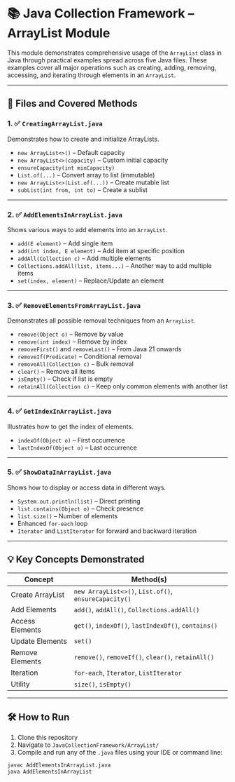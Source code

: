 # 📚 Java Collection Framework – ArrayList Module

This module demonstrates comprehensive usage of the `ArrayList` class in Java through practical examples spread across five Java files. These examples cover all major operations such as creating, adding, removing, accessing, and iterating through elements in an `ArrayList`.

---

## 📂 Files and Covered Methods

### 1. ✅ `CreatingArrayList.java`
Demonstrates how to create and initialize ArrayLists.

- `new ArrayList<>()` – Default capacity
- `new ArrayList<>(capacity)` – Custom initial capacity
- `ensureCapacity(int minCapacity)`
- `List.of(...)` – Convert array to list (immutable)
- `new ArrayList<>(List.of(...))` – Create mutable list
- `subList(int from, int to)` – Create a sublist

---

### 2. ✅ `AddElementsInArrayList.java`
Shows various ways to add elements into an `ArrayList`.

- `add(E element)` – Add single item
- `add(int index, E element)` – Add item at specific position
- `addAll(Collection c)` – Add multiple elements
- `Collections.addAll(list, items...)` – Another way to add multiple items
- `set(index, element)` – Replace/Update an element

---

### 3. ✅ `RemoveElementsFromArrayList.java`
Demonstrates all possible removal techniques from an `ArrayList`.

- `remove(Object o)` – Remove by value
- `remove(int index)` – Remove by index
- `removeFirst()` and `removeLast()` – From Java 21 onwards
- `removeIf(Predicate)` – Conditional removal
- `removeAll(Collection c)` – Bulk removal
- `clear()` – Remove all items
- `isEmpty()` – Check if list is empty
- `retainAll(Collection c)` – Keep only common elements with another list

---

### 4. ✅ `GetIndexInArrayList.java`
Illustrates how to get the index of elements.

- `indexOf(Object o)` – First occurrence
- `lastIndexOf(Object o)` – Last occurrence

---

### 5. ✅ `ShowDataInArrayList.java`
Shows how to display or access data in different ways.

- `System.out.println(list)` – Direct printing
- `list.contains(Object o)` – Check presence
- `list.size()` – Number of elements
- Enhanced `for-each` loop
- `Iterator` and `ListIterator` for forward and backward iteration

---

## 💡 Key Concepts Demonstrated

| Concept | Method(s) |
|--------|-----------|
| Create ArrayList | `new ArrayList<>()`, `List.of()`, `ensureCapacity()` |
| Add Elements | `add()`, `addAll()`, `Collections.addAll()` |
| Access Elements | `get()`, `indexOf()`, `lastIndexOf()`, `contains()` |
| Update Elements | `set()` |
| Remove Elements | `remove()`, `removeIf()`, `clear()`, `retainAll()` |
| Iteration | `for-each`, `Iterator`, `ListIterator` |
| Utility | `size()`, `isEmpty()` |

---

## 🛠️ How to Run

1. Clone this repository
2. Navigate to `JavaCollectionFramework/ArrayList/`
3. Compile and run any of the `.java` files using your IDE or command line:

```bash
javac AddElementsInArrayList.java
java AddElementsInArrayList
